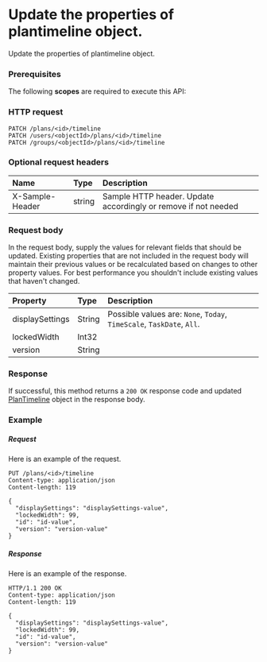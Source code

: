 # Update the properties of plantimeline object.

Update the properties of plantimeline object.
### Prerequisites
The following **scopes** are required to execute this API: 
### HTTP request
<!-- { "blockType": "ignored" } -->
```http
PATCH /plans/<id>/timeline
PATCH /users/<objectId>/plans/<id>/timeline
PATCH /groups/<objectId>/plans/<id>/timeline
```
### Optional request headers
| Name       | Type | Description|
|:-----------|:------|:----------|
| X-Sample-Header  | string  | Sample HTTP header. Update accordingly or remove if not needed|

### Request body
In the request body, supply the values for relevant fields that should be updated. Existing properties that are not included in the request body will maintain their previous values or be recalculated based on changes to other property values. For best performance you shouldn't include existing values that haven't changed.

| Property	   | Type	|Description|
|:---------------|:--------|:----------|
|displaySettings|String| Possible values are: `None`, `Today`, `TimeScale`, `TaskDate`, `All`.|
|lockedWidth|Int32||
|version|String||

### Response
If successful, this method returns a `200 OK` response code and updated [PlanTimeline](../resources/plantimeline.md) object in the response body.
### Example
##### Request
Here is an example of the request.
<!-- {
  "blockType": "request",
  "name": "update_plantimeline"
}-->
```http
PUT /plans/<id>/timeline
Content-type: application/json
Content-length: 119

{
  "displaySettings": "displaySettings-value",
  "lockedWidth": 99,
  "id": "id-value",
  "version": "version-value"
}
```
##### Response
Here is an example of the response.
<!-- {
  "blockType": "response",
  "truncated": false,
  "@odata.type": "microsoft.graph.plantimeline"
} -->
```http
HTTP/1.1 200 OK
Content-type: application/json
Content-length: 119

{
  "displaySettings": "displaySettings-value",
  "lockedWidth": 99,
  "id": "id-value",
  "version": "version-value"
}
```

<!-- uuid: 93713206-fa02-48df-97bb-72304b6d766e
2015-10-25 12:56:09 UTC -->
<!-- {
  "type": "#page.annotation",
  "description": "Update the properties of plantimeline object.",
  "keywords": "",
  "section": "documentation",
  "tocPath": ""
}-->